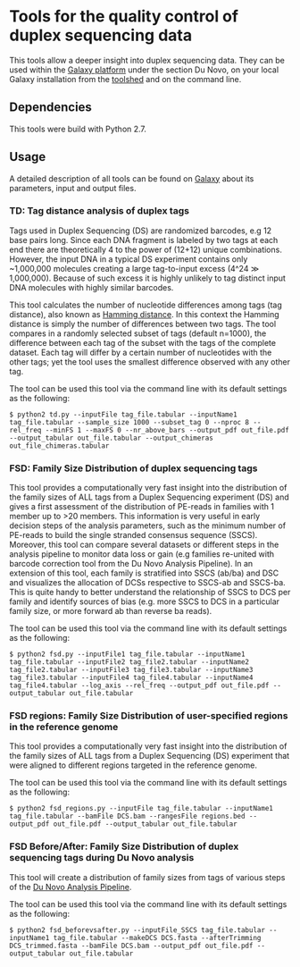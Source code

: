 # Tools for the quality control of duplex sequencing data

This tools allow a deeper insight into duplex sequencing data. They can be used within the [Galaxy platform](http://usegalaxy.org) under the section Du Novo, on your local Galaxy installation from the [toolshed](https://toolshed.g2.bx.psu.edu/view/iuc/duplex_family_size_distribution) and on the command line. 

## Dependencies
This tools were build with Python 2.7.

## Usage
A detailed description of all tools can be found on [Galaxy](http://usegalaxy.org) about its parameters, input and output files.

### TD: Tag distance analysis of duplex tags
Tags used in Duplex Sequencing (DS) are randomized barcodes, e.g 12 base pairs long. Since each DNA fragment is labeled by two tags at each end there are theoretically 4 to the power of (12+12) unique combinations. However, the input DNA in a typical DS experiment contains only ~1,000,000 molecules creating a large tag-to-input excess (4^24 ≫ 1,000,000). Because of such excess it is highly unlikely to tag distinct input DNA molecules with highly similar barcodes.

This tool calculates the number of nucleotide differences among tags (tag distance), also known as [Hamming distance](https://en.wikipedia.org/wiki/Hamming_distance). In this context the Hamming distance is simply the number of differences between two tags. The tool compares in a randomly selected subset of tags (default n=1000), the difference between each tag of the subset with the tags of the complete dataset. Each tag will differ by a certain number of nucleotides with the other tags; yet the tool uses the smallest difference observed with any other tag.

The tool can be used this tool via the command line with its default settings as the following:

`$ python2 td.py --inputFile tag_file.tabular --inputName1 tag_file.tabular --sample_size 1000 --subset_tag 0 --nproc 8 --rel_freq --minFS 1 --maxFS 0 --nr_above_bars --output_pdf out_file.pdf --output_tabular out_file.tabular --output_chimeras out_file_chimeras.tabular`

### FSD: Family Size Distribution of duplex sequencing tags
This tool provides a computationally very fast insight into the distribution of the family sizes of ALL tags from a Duplex Sequencing experiment (DS) and gives a first assessment of the distribution of PE-reads in families with 1 member up to >20 members. This information is very useful in early decision steps of the analysis parameters, such as the minimum number of PE-reads to build the single stranded consensus sequence (SSCS). Moreover, this tool can compare several datasets or different steps in the analysis pipeline to monitor data loss or gain (e.g families re-united with barcode correction tool from the Du Novo Analysis Pipeline). In an extension of this tool, each family is stratified into SSCS (ab/ba) and DSC and visualizes the allocation of DCSs respective to SSCS-ab and SSCS-ba. This is quite handy to better understand the relationship of SSCS to DCS per family and identify sources of bias (e.g. more SSCS to DCS in a particular family size, or more forward ab than reverse ba reads).

The tool can be used this tool via the command line with its default settings as the following:

`$ python2 fsd.py --inputFile1 tag_file.tabular --inputName1 tag_file.tabular --inputFile2 tag_file2.tabular --inputName2 tag_file2.tabular --inputFile3 tag_file3.tabular --inputName3 tag_file3.tabular --inputFile4 tag_file4.tabular --inputName4 tag_file4.tabular --log_axis --rel_freq --output_pdf out_file.pdf --output_tabular out_file.tabular`

### FSD regions: Family Size Distribution of user-specified regions in the reference genome
This tool provides a computationally very fast insight into the distribution of the family sizes of ALL tags from a Duplex Sequencing (DS) experiment that were aligned to different regions targeted in the reference genome.

The tool can be used this tool via the command line with its default settings as the following:

`$ python2 fsd_regions.py --inputFile tag_file.tabular --inputName1 tag_file.tabular --bamFile DCS.bam --rangesFile regions.bed --output_pdf out_file.pdf --output_tabular out_file.tabular`

### FSD Before/After: Family Size Distribution of duplex sequencing tags during Du Novo analysis
This tool will create a distribution of family sizes from tags of various steps of the [Du Novo Analysis Pipeline](https://genomebiology.biomedcentral.com/articles/10.1186/s13059-016-1039-4).

The tool can be used this tool via the command line with its default settings as the following:

`$ python2 fsd_beforevsafter.py --inputFile_SSCS tag_file.tabular --inputName1 tag_file.tabular --makeDCS DCS.fasta --afterTrimming DCS_trimmed.fasta --bamFile DCS.bam --output_pdf out_file.pdf --output_tabular out_file.tabular`


